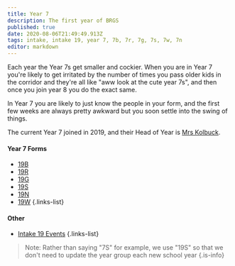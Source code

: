 ```yaml
---
title: Year 7
description: The first year of BRGS
published: true
date: 2020-08-06T21:49:49.913Z
tags: intake, intake 19, year 7, 7b, 7r, 7g, 7s, 7w, 7n
editor: markdown
---
```


Each year the Year 7s get smaller and cockier. When you are in Year 7 you're likely to get irritated by the number of times you pass older kids in the corridor and they're all like "aww look at the cute year 7s", and then once you join year 8 you do the exact same. 

In Year 7 you are likely to just know the people in your form, and the first few weeks are always pretty awkward but you soon settle into the swing of things.

The current Year 7 joined in 2019, and their Head of Year is [Mrs Kolbuck](/teachers/mrs-kolbuck).

#### Year 7 Forms
- [19B](/students/intake19/b)
- [19R](/students/intake19/r)
- [19G](/students/intake19/g)
- [19S](/students/intake19/s)
- [19N](/students/intake19/n)
- [19W](/students/intake19/w)
{.links-list}

#### Other
- [Intake 19 Events](/students/intake19/events)
{.links-list}

> Note:  Rather than saying "7S" for example, we use "19S" so that we don't need to update the year group each new school year
{.is-info}
